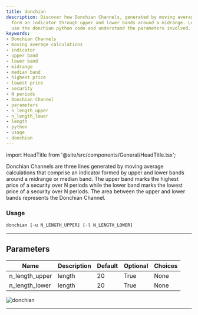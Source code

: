 ```yaml
---
title: donchian
description: Discover how Donchian Channels, generated by moving average calculations,
  form an indicator through upper and lower bands around a midrange. Learn how to
  use the donchian python code and understand the parameters involved.
keywords:
- Donchian Channels
- moving average calculations
- indicator
- upper band
- lower band
- midrange
- median band
- highest price
- lowest price
- security
- N periods
- Donchian Channel
- parameters
- n_length_upper
- n_length_lower
- length
- python
- usage
- donchian
---
```


import HeadTitle from '@site/src/components/General/HeadTitle.tsx';

<HeadTitle title="donchian - Ta - Forex - Reference | OpenBB Terminal Docs" />

Donchian Channels are three lines generated by moving average calculations that comprise an indicator formed by upper and lower bands around a midrange or median band. The upper band marks the highest price of a security over N periods while the lower band marks the lowest price of a security over N periods. The area between the upper and lower bands represents the Donchian Channel.

### Usage

```python
donchian [-u N_LENGTH_UPPER] [-l N_LENGTH_LOWER]
```

---

## Parameters

| Name | Description | Default | Optional | Choices |
| ---- | ----------- | ------- | -------- | ------- |
| n_length_upper | length | 20 | True | None |
| n_length_lower | length | 20 | True | None |

![donchian](https://user-images.githubusercontent.com/46355364/154310472-6cd5805f-b87f-4668-85a1-3e5dd7267848.png)

---
